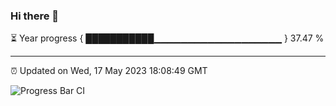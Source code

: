 ### Hi there 👋

⏳ Year progress { ███████████▁▁▁▁▁▁▁▁▁▁▁▁▁▁▁▁▁▁▁ } 37.47 %

---

⏰ Updated on Wed, 17 May 2023 18:08:49 GMT

![Progress Bar CI](https://github.com/Shyam-Makwana/GitHub-Actions-Demo/workflows/Progress%20Bar%20CI/badge.svg)
